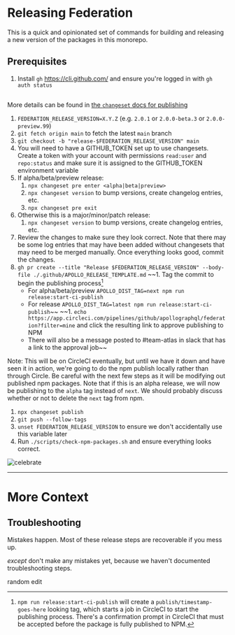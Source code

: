 # Releasing Federation

This is a quick and opinionated set of commands for building and releasing a new version of the packages in this monorepo.

## Prerequisites

1. Install `gh` https://cli.github.com/ and ensure you're logged in with `gh auth status`

##

More details can be found in [the `changeset` docs for publishing](https://github.com/changesets/changesets/blob/main/docs/intro-to-using-changesets.md#versioning-and-publishing)

1. `FEDERATION_RELEASE_VERSION=X.Y.Z` (e.g. `2.0.1` or `2.0.0-beta.3` or `2.0.0-preview.99`)
1. `git fetch origin main` to fetch the latest `main` branch
1. `git checkout -b "release-$FEDERATION_RELEASE_VERSION" main`
1. You will need to have a GITHUB_TOKEN set up to use changesets. Create a token with your account with permissions `read:user` and `repo:status` and make sure it is assigned to the GITHUB_TOKEN environment variable
1. If alpha/beta/preview release:
   1. `npx changeset pre enter <alpha|beta|preview>`
   2. `npx changeset version` to bump versions, create changelog entries, etc.
   3. `npx changeset pre exit`
1. Otherwise this is a major/minor/patch release:
   1. `npx changeset version` to bump versions, create changelog entries, etc.
1. Review the changes to make sure they look correct. Note that there may be some log entries that may have been added without changesets that may need to be merged manually. Once everything looks good, commit the changes. 
1. `gh pr create --title "Release $FEDERATION_RELEASE_VERSION" --body-file ./.github/APOLLO_RELEASE_TEMPLATE.md`
~~1. Tag the commit to begin the publishing process[^publishing]
    - For alpha/beta/preview `APOLLO_DIST_TAG=next npm run release:start-ci-publish`
    - For release `APOLLO_DIST_TAG=latest npm run release:start-ci-publish`~~
~~1. `echo https://app.circleci.com/pipelines/github/apollographql/federation?filter=mine` and click the resulting link to approve publishing to NPM
    - There will also be a message posted to #team-atlas in slack that has a link to the approval job~~

Note: This will be on CircleCI eventually, but until we have it down and have seen it in action, we're going to do the npm publish locally rather than through Circle. Be careful with the next few steps as it will be modifying out published npm packages. Note that if this is an alpha release, we will now be publishing to the `alpha` tag instead of `next`. We should probably discuss whether or not to delete the `next` tag from npm.

1. `npx changeset publish`
2.  `git push --follow-tags`
3.  `unset FEDERATION_RELEASE_VERSION` to ensure we don't accidentally use this variable later
4.  Run `./scripts/check-npm-packages.sh` and ensure everything looks correct.

![celebrate](https://media.giphy.com/media/LZElUsjl1Bu6c/giphy.gif)

---

# More Context

## Troubleshooting

Mistakes happen. Most of these release steps are recoverable if you mess up.

_except_ don't make any mistakes yet, because we haven't documented troubleshooting steps.

[^publishing]: `npm run release:start-ci-publish` will create a `publish/timestamp-goes-here` looking tag, which starts a job in CircleCI to start the publishing process. There's a confirmation prompt in CircleCI that must be accepted before the package is fully published to NPM.

random edit